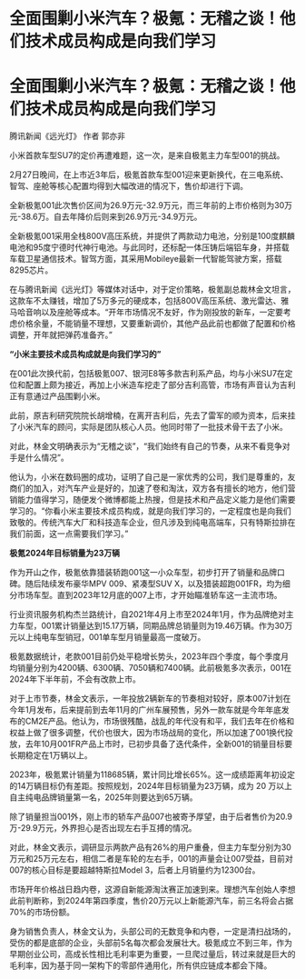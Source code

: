 # 全面围剿小米汽车？极氪：无稽之谈！他们技术成员构成是向我们学习

# 全面围剿小米汽车？极氪：无稽之谈！他们技术成员构成是向我们学习

腾讯新闻《远光灯》 作者 郭亦非

小米首款车型SU7的定价再遭难题，这一次，是来自极氪主力车型001的挑战。

2月27日晚间，在上市近3年后，极氪首款车型001迎来更新换代，在三电系统、智驾、座舱等核心配置均得到大幅改进的情况下，售价却进行下调。

全新极氪001此次售价区间为26.9万元-32.9万元，而三年前的上市价格则为30万元-38.6万。自去年降价后则来到26.9万元-34.9万元。

全新极氪001采用全栈800V高压系统，并提供了两款动力电池，分别是100度麒麟电池和95度宁德时代神行电池。与此同时，还标配一体压铸后端铝车身，并搭载车载卫星通信技术。智驾方面，其采用Mobileye最新一代智能驾驶方案，搭载8295芯片。

在与腾讯新闻《远光灯》等媒体对话中，对于定价策略，极氪副总裁林金文坦言，这款车不太赚钱，增加了5万多元的硬成本，包括800V高压系统、激光雷达、雅马哈音响以及座舱等成本。“开年市场情况不友好，作为刚投放的新车，一定要考虑价格余量，不能销量不理想，又要重新调价，其他产品此前也都做了配置和价格调整，开年就把弹药准备齐。”

**“小米主要技术成员构成就是向我们学习的”**

在001此次换代前，包括极氪007、银河E8等多款吉利系产品，均与小米SU7在定位和配置上颇为接近，再加上小米造车挖走了部分吉利高管，市场有声音认为吉利正有意通过产品围剿小米。

此前，原吉利研究院院长胡增楠，在离开吉利后，先去了雷军的顺为资本，后来挂了小米汽车的顾问，实际是团队核心人员。他同时带了一批技术骨干去了小米。

对此，林金文明确表示为“无稽之谈”，“我们始终有自己的节奏，从来不看竞争对手是什么情况”。

他认为，小米在数码圈的成功，证明了自己是一家优秀的公司，我们是尊重的，友商们的加入，对汽车产业是好的，加速了卷和淘汰，双方各有擅长的地方，他们营销能力值得学习，随便发个微博都能上热搜，但是技术和产品定义能力是他们需要学习的。“你看小米主要技术成员构成，就是向我们学习的，一定程度也是向我们致敬的。传统汽车大厂和科技造车企业，但凡涉及到纯电高端车，只有特斯拉排在我们前面，这一点需要我们学习。”

**极氪2024年目标销量为23万辆**

作为开山之作，极氪依靠猎装轿跑001这一小众车型，初步打开了销量和品牌口碑。随后陆续发布豪华MPV 009、紧凑型SUV
X，以及猎装超跑001FR，均为细分市场车型。直到2023年12月底的007上市，才开始瞄准轿车这一主流市场。

行业资讯服务机构杰兰路统计，自2021年4月上市至2024年1月，作为品牌绝对主力车型，001累计销量达到15.17万辆，同期品牌总销量则为19.46万辆。作为30万元以上纯电车型销冠，001单车型月销量最高一度破万。

极氪数据统计，老款001目前仍处平稳增长势头，2023年四个季度，每个季度月均销量分别为4200辆、6300辆、7050辆和7400辆。此前极氪多次表示，001在2024年下半年前，不会有改款上市。

对于上市节奏，林金文表示，一年投放2辆新车的节奏相对较好，原本007计划在今年1月发布，后来提前到去年11月的广州车展预售，另外一款车就是今年年底发布的CM2E产品。他认为，市场很残酷，战乱的年代没有和平，我们去年在价格和权益上做了很多调整，代价也很大，因为市场战局的变化，所以加速了001换代投放，去年10月001FR产品上市时，已初步具备了迭代条件，全新001的销量目标要长期稳定在1万辆以上。

2023年，极氪累计销量为118685辆，累计同比增长65%。这一成绩距离年初设定的14万辆目标仍有差距。按照规划，2024年目标销量为23万辆，成为 20
万以上自主纯电品牌销量第一名，2025年则要达到65万辆。

除了销量担当001外，刚上市的轿车产品007也被寄予厚望，由于后者售价为20.9万-29.9万元，外界担心是否出现左右手互搏的情况。

对此，林金文表示，调研显示两款产品有26%的用户重叠，但主力车型分别为30万元和25万元左右，相信二者是车轮的左右手，001的声量会让007受益，目前对007的核心目标是要超越特斯拉Model
3，后者上月销量约为12300台。

市场开年价格战日趋内卷，这源自新能源淘汰赛正加速到来。理想汽车创始人李想此前判断称，到2024年第四季度，售价20万元以上新能源汽车，前三名将会占据70%的市场份额。

身为销售负责人，林金文认为，头部公司的无数竞争和内卷，一定是清扫战场的，受伤的都是底部的企业，头部前5名每次都会发展壮大。极氪成立不到三年，作为早期创业公司，高成长性相比毛利率更为重要，一旦爬过量后，转过来就是巨大的毛利率，因为基于同一架构下的零部件通用化，所有供应链成本都会下降。

